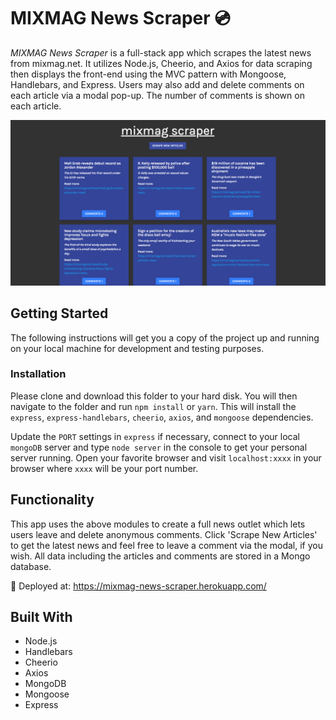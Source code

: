 # MIXMAG News Scraper 💿

_MIXMAG News Scraper_ is a full-stack app which scrapes the latest news from mixmag.net. It utilizes Node.js, Cheerio, and Axios for data scraping then displays the front-end using the MVC pattern with Mongoose, Handlebars, and Express. Users may also add and delete comments on each article via a modal pop-up. The number of comments is shown on each article.

![Screenshot](public/assets/img/screenshot.png)

## Getting Started

The following instructions will get you a copy of the project up and running on your local machine for development and testing purposes.

### Installation

Please clone and download this folder to your hard disk. You will then navigate to the folder and run `npm install` or `yarn`. This will install the `express`, `express-handlebars`, `cheerio`, `axios`, and `mongoose` dependencies.

Update the `PORT` settings in `express` if necessary, connect to your local `mongoDB` server and type `node server` in the console to get your personal server running. Open your favorite browser and visit `localhost:xxxx` in your browser where `xxxx` will be your port number.

## Functionality

This app uses the above modules to create a full news outlet which lets users leave and delete anonymous comments. Click 'Scrape New Articles' to get the latest news and feel free to leave a comment via the modal, if you wish. All data including the articles and comments are stored in a Mongo database.

🚀 Deployed at: https://mixmag-news-scraper.herokuapp.com/

## Built With

- Node.js
- Handlebars
- Cheerio
- Axios
- MongoDB
- Mongoose
- Express
